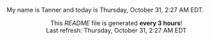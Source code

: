 My name is Tanner and today is Thursday, October 31, 2:27 AM EDT.

<p align="center">This <i>README</i> file is generated <b>every 3 hours</b>!</br>Last refresh: Thursday, October 31, 2:27 AM EDT<br /></p>
